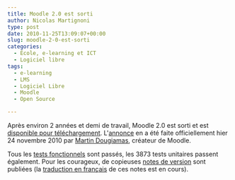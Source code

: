 ```yaml
---
title: Moodle 2.0 est sorti
author: Nicolas Martignoni
type: post
date: 2010-11-25T13:09:07+00:00
slug: moodle-2-0-est-sorti
categories:
  - École, e-learning et ICT
  - Logiciel libre
tags:
  - e-learning
  - LMS
  - Logiciel Libre
  - Moodle
  - Open Source

---
```

Après environ 2 années et demi de travail, Moodle 2.0 est sorti et est [disponible pour téléchargement][1]. L'[annonce][2] en a été faite officiellement hier 24 novembre 2010 par [Martin Dougiamas][3], créateur de Moodle.

Tous les [tests fonctionnels][4] sont passés, les 3873 <span class="nolink">tests</span> unitaires passent également. Pour les courageux, de copieuses [notes de version][5] sont publiées (la [traduction en français][6] de ces <span class="nolink">notes</span> est en <span class="nolink">cours</span>).

 [1]: https://download.moodle.org/
 [2]: https://moodle.org/mod/forum/discuss.php?d=162906
 [3]: https://moodle.org/user/view.php?id=1
 [4]: https://tracker.moodle.org/browse/MDLQA-328
 [5]: https://docs.moodle.org/dev/Moodle_2.0_release_notes
 [6]: https://docs.moodle.org/fr/Notes_de_mise_%C3%A0_jour_de_Moodle_2.0

 <!--more-->
